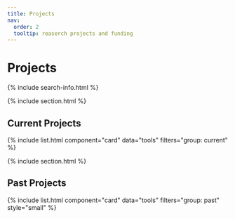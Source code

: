 ```yaml
---
title: Projects
nav:
  order: 2
  tooltip: reaserch projects and funding
---
```


# <i class="fas fa-tools"></i>Projects


{% include search-info.html %}

{% include section.html %}

## Current Projects

{% include list.html component="card" data="tools" filters="group: current" %}

{% include section.html %}

## Past Projects

{% include list.html component="card" data="tools" filters="group: past" style="small" %}

